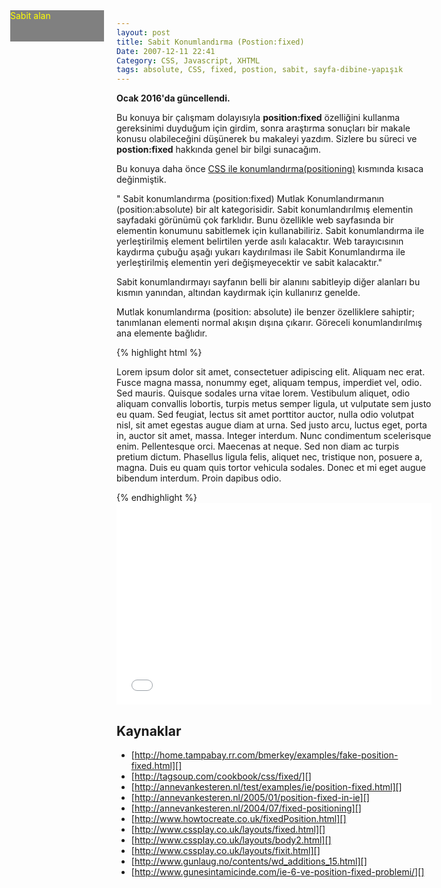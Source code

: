 ```yaml
---
layout: post
title: Sabit Konumlandırma (Postion:fixed)
Date: 2007-12-11 22:41
Category: CSS, Javascript, XHTML
tags: absolute, CSS, fixed, postion, sabit, sayfa-dibine-yapışık
---
```


**Ocak 2016'da güncellendi.**

Bu konuya bir çalışmam dolayısıyla **position:fixed** özelliğini
kullanma gereksinimi duyduğum için girdim, sonra araştırma sonuçları bir
makale konusu olabileceğini düşünerek bu makaleyi yazdım. Sizlere bu süreci ve **postion:fixed**
hakkında genel bir bilgi sunacağım.

Bu konuya daha önce [CSS ile konumlandırma(positioning)][] kısmında
kısaca değinmiştik.

" Sabit konumlandırma (position:fixed) Mutlak Konumlandırmanın (position:absolute) bir alt kategorisidir. Sabit konumlandırılmış elementin sayfadaki görünümü çok farklıdır. Bunu özellikle web sayfasında bir elementin konumunu sabitlemek için kullanabiliriz. Sabit konumlandırma ile yerleştirilmiş element belirtilen yerde asılı kalacaktır. Web tarayıcısının kaydırma çubuğu aşağı yukarı kaydırılması ile Sabit Konumlandırma ile yerleştirilmiş elementin yeri değişmeyecektir ve sabit kalacaktır."

Sabit konumlandırmayı sayfanın belli bir alanını sabitleyip diğer
alanları bu kısmın yanından, altından kaydırmak için kullanırız genelde.

Mutlak konumlandırma (position: absolute) ile benzer özelliklere sahiptir; tanımlanan elementi normal akışın dışına çıkarır. Göreceli konumlandırılmış ana elemente bağlıdır. 

{% highlight html %}
<!DOCTYPE html PUBLIC "-//W3C//DTD XHTML 1.0 Transitional//EN" "http://www.w3.org/TR/xhtml1/DTD/xhtml1-transitional.dtd">
<html xmlns="http://www.w3.org/1999/xhtml">
<head>
<style type="text/css">
.ustKisim {
  position: fixed;
  background: gray;
  color: yellow;
  height: 50px;
  width: 150px;
  top: 50px;
  margin-left: -170px;
}

.icerik {
  margin: 50px auto 0 auto;
  width: 400px;
}
</style>
</head>
<body>
<div class="icerik">
  <div class="ustKisim">Sabit alan</div>
  <p>Lorem ipsum dolor sit amet, consectetuer adipiscing elit. Aliquam nec erat. Fusce magna massa, nonummy eget, aliquam tempus, imperdiet vel, odio. Sed mauris. Quisque sodales urna vitae lorem. Vestibulum aliquet, odio aliquam convallis lobortis, turpis metus semper ligula, ut vulputate sem justo eu quam. Sed feugiat, lectus sit amet porttitor auctor, nulla odio volutpat nisl, sit amet egestas augue diam at urna. Sed justo arcu, luctus eget, porta in, auctor sit amet, massa. Integer interdum. Nunc condimentum scelerisque enim. Pellentesque orci. Maecenas at neque. Sed non diam ac turpis pretium dictum. Phasellus ligula felis, aliquet nec, tristique non, posuere a, magna. Duis eu quam quis tortor vehicula sodales. Donec et mi eget augue bibendum interdum. Proin dapibus odio.</p>
</div>
</body>
</html>
{% endhighlight %}

<iframe height='323' scrolling='no' title='position: fixed' src='//codepen.io/fatihhayri/embed/qqEMJa/?height=323&theme-id=13521&default-tab=result&embed-version=2' frameborder='no' allowtransparency='true' allowfullscreen='true' style='width: 100%;'>See the Pen <a href='http://codepen.io/fatihhayri/pen/qqEMJa/'>position: fixed</a> by Fatih  (<a href='http://codepen.io/fatihhayri'>@fatihhayri</a>) on <a href='http://codepen.io'>CodePen</a>.
</iframe>

## Kaynaklar

-   [http://home.tampabay.rr.com/bmerkey/examples/fake-position-fixed.html][]
-   [http://tagsoup.com/cookbook/css/fixed/][]
-   [http://annevankesteren.nl/test/examples/ie/position-fixed.html][]
-   [http://annevankesteren.nl/2005/01/position-fixed-in-ie][]
-   [http://annevankesteren.nl/2004/07/fixed-positioning][]
-   [http://www.howtocreate.co.uk/fixedPosition.html][]
-   [http://www.cssplay.co.uk/layouts/fixed.html][]
-   [http://www.cssplay.co.uk/layouts/body2.html][]
-   [http://www.cssplay.co.uk/layouts/fixit.html][]
-   [http://www.gunlaug.no/contents/wd_additions_15.html][]
-   [http://www.gunesintamicinde.com/ie-6-ve-position-fixed-problemi/][]

  [CSS ile konumlandırma(positioning)]: http://www.fatihhayrioglu.com/?p=151
    "konumlandırma makalesi"
  [tıklayınız.]: /dokumanlar/sabit_konum_ornek1.html
  [min-width ve min-height sorununu]: http://www.fatihhayrioglu.com/?p=182
  [Sabit Konumlandırma]: /images/sabit_konum_ust.gif
  [1]: /dokumanlar/sab_konum_ust.html
  [2]: /dokumanlar/sab_konum_alt.html
  [garip modda]: http://www.fatihhayrioglu.com/?p=164
  [http://home.tampabay.rr.com/bmerkey/examples/fake-position-fixed.html]: http://home.tampabay.rr.com/bmerkey/examples/fake-position-fixed.html
  [http://tagsoup.com/cookbook/css/fixed/]: http://tagsoup.com/cookbook/css/fixed/
  [http://annevankesteren.nl/test/examples/ie/position-fixed.html]: http://annevankesteren.nl/test/examples/ie/position-fixed.html
  [http://annevankesteren.nl/2005/01/position-fixed-in-ie]: http://annevankesteren.nl/2005/01/position-fixed-in-ie
  [http://annevankesteren.nl/2004/07/fixed-positioning]: http://annevankesteren.nl/2004/07/fixed-positioning
  [http://www.howtocreate.co.uk/fixedPosition.html]: http://www.howtocreate.co.uk/fixedPosition.html
  [http://www.cssplay.co.uk/layouts/fixed.html]: http://www.cssplay.co.uk/layouts/fixed.html
  [http://www.cssplay.co.uk/layouts/body2.html]: http://www.cssplay.co.uk/layouts/body2.html
  [http://www.cssplay.co.uk/layouts/fixit.html]: http://www.cssplay.co.uk/layouts/fixit.html
  [http://www.gunlaug.no/contents/wd_additions_15.html]: http://www.gunlaug.no/contents/wd_additions_15.html
  [http://www.gunesintamicinde.com/ie-6-ve-position-fixed-problemi/]: http://www.gunesintamicinde.com/ie-6-ve-position-fixed-problemi/
